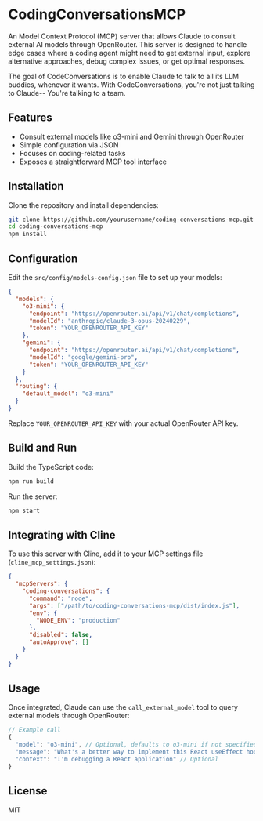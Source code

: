 # CodingConversationsMCP

An Model Context Protocol (MCP) server that allows Claude to consult external AI models through OpenRouter. This server is designed to handle edge cases where a coding agent might need to get external input, explore alternative approaches, debug complex issues, or get optimal responses.

The goal of CodeConversations is to enable Claude to talk to all its LLM buddies, whenever it wants. With CodeConversations, you're not just talking to Claude-- You're talking to a team.

## Features

- Consult external models like o3-mini and Gemini through OpenRouter
- Simple configuration via JSON
- Focuses on coding-related tasks
- Exposes a straightforward MCP tool interface

## Installation

Clone the repository and install dependencies:

```bash
git clone https://github.com/yourusername/coding-conversations-mcp.git
cd coding-conversations-mcp
npm install
```

## Configuration

Edit the `src/config/models-config.json` file to set up your models:

```json
{
  "models": {
    "o3-mini": {
      "endpoint": "https://openrouter.ai/api/v1/chat/completions",
      "modelId": "anthropic/claude-3-opus-20240229",
      "token": "YOUR_OPENROUTER_API_KEY"
    },
    "gemini": {
      "endpoint": "https://openrouter.ai/api/v1/chat/completions",
      "modelId": "google/gemini-pro",
      "token": "YOUR_OPENROUTER_API_KEY"
    }
  },
  "routing": {
    "default_model": "o3-mini"
  }
}
```

Replace `YOUR_OPENROUTER_API_KEY` with your actual OpenRouter API key.

## Build and Run

Build the TypeScript code:

```bash
npm run build
```

Run the server:

```bash
npm start
```

## Integrating with Cline

To use this server with Cline, add it to your MCP settings file (`cline_mcp_settings.json`):

```json
{
  "mcpServers": {
    "coding-conversations": {
      "command": "node",
      "args": ["/path/to/coding-conversations-mcp/dist/index.js"],
      "env": {
        "NODE_ENV": "production"
      },
      "disabled": false,
      "autoApprove": []
    }
  }
}
```

## Usage

Once integrated, Claude can use the `call_external_model` tool to query external models through OpenRouter:

```typescript
// Example call
{
  "model": "o3-mini", // Optional, defaults to o3-mini if not specified
  "message": "What's a better way to implement this React useEffect hook to avoid infinite re-renders?",
  "context": "I'm debugging a React application" // Optional
}
```

## License

MIT
